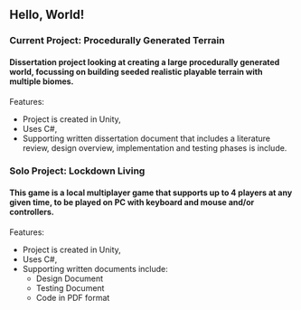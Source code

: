 ## Hello, World!

<!--
**RebeccaSharkey/RebeccaSharkey** is a ✨ _special_ ✨ repository because its `README.md` (this file) appears on your GitHub profile.

Here are some ideas to get you started:

- 🔭 I’m currently working on ...
- 🌱 I’m currently learning ...
- 👯 I’m looking to collaborate on ...
- 🤔 I’m looking for help with ...
- 💬 Ask me about ...
- 📫 How to reach me: ...
- 😄 Pronouns: ...
- ⚡ Fun fact: ...
-->

### Current Project: Procedurally Generated Terrain
#### Dissertation project looking at creating a large procedurally generated world, focussing on building seeded realistic playable terrain with multiple biomes.
Features:
* Project is created in Unity,
* Uses C#,
* Supporting written dissertation document that includes a literature review, design overview, implementation and testing phases is include.


### Solo Project: Lockdown Living
#### This game is a local multiplayer game that supports up to 4 players at any given time, to be played on PC with keyboard and mouse and/or controllers.
Features:
* Project is created in Unity,
* Uses C#,
* Supporting written documents include:
  * Design Document
  * Testing Document
  * Code in PDF format

